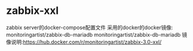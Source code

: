 # zabbix-xxl
zabbix server的docker-compose配置文件
采用的docker的docker镜像:
monitoringartist/zabbix-db-mariadb
monitoringartist/zabbix-db-mariadb
镜像说明:https://hub.docker.com/r/monitoringartist/zabbix-3.0-xxl/
